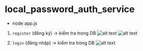 # local_password_auth_service

- node app.js

1) `register` (đăng ký) → kiểm tra trong DB 
![alt text](image.png)
![alt text](image-2.png)

2) `login` (đăng nhập) → kiểm tra trong DB 
![alt text](image-1.png)
